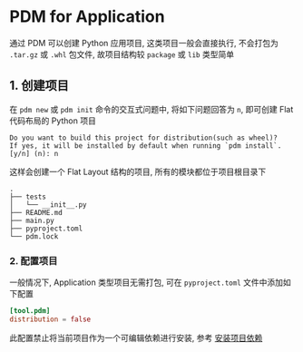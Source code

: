 # PDM for Application

通过 PDM 可以创建 Python 应用项目, 这类项目一般会直接执行, 不会打包为 `.tar.gz` 或 `.whl` 包文件, 故项目结构较 `package` 或 `lib` 类型简单

## 1. 创建项目

在 `pdm new` 或 `pdm init` 命令的交互式问题中, 将如下问题回答为 `n`, 即可创建 Flat 代码布局的 Python 项目

```plaintext
Do you want to build this project for distribution(such as wheel)?
If yes, it will be installed by default when running `pdm install`. [y/n] (n): n
```

这样会创建一个 Flat Layout 结构的项目, 所有的模块都位于项目根目录下

```plaintext
.
├── tests
│   └── __init__.py
├── README.md
├── main.py
├── pyproject.toml
└── pdm.lock
```

### 2. 配置项目

一般情况下, Application 类型项目无需打包, 可在 `pyproject.toml` 文件中添加如下配置

```toml
[tool.pdm]
distribution = false
```

此配置禁止将当前项目作为一个可编辑依赖进行安装, 参考 [安装项目依赖](../README.md#34-安装项目依赖)
